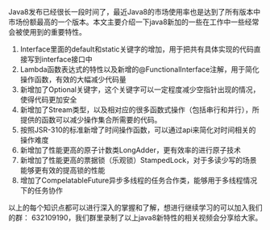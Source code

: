 Java8发布已经很长一段时间了，最近Java8的市场使用率也是达到了所有版本中市场份额最高的一个版本。本文主要介绍一下java8新加的一些在工作中一些经常会被使用到的重要特性。

1.	Interface里面的default和static关键字的增加，用于把共有具体实现的代码直接写到interface接口中
2.	Lambda函数表达式的特性以及新增的@FunctionalInterface注解，用于简化操作函数，有效的大幅减少代码量
3.	新增加了Optional关键字，这个关键字可以一定程度减少空指针出现的情况，使得代码更加安全
4.	新增加了Stream类型，以及相对应的很多函数式操作（包括串行和并行），所提供的函数可以减少操作集合所需要的代码。
5.	按照JSR-310的标准新增了时间操作函数，可以通过api来简化对时间相关的操作难度
6.	新增加了性能更高的原子计数类LongAdder，更有效率的进行原子技术
7.	新增加了性能更高的票据锁（乐观锁）StampedLock，对于多读少写的场景能够更有效的提高锁的性能
8.	增加了CompelatableFuture异步多线程的任务合作类，能够用于多线程情况下的任务协作

以上的每个知识点都可以进行深入的掌握和了解，想进行继续学习的可以加入我们的群： 632109190，我们群里录制了以上java8新特性的相关视频会分享给大家。

